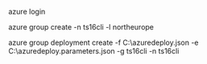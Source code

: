 azure login  

azure group create -n ts16cli -l northeurope  

azure group deployment create -f C:\azuredeploy.json -e C:\azuredeploy.parameters.json -g ts16cli -n ts16cli
